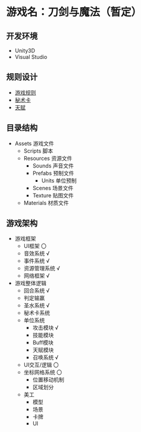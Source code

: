 # 游戏名：刀剑与魔法（暂定）
## 开发环境
* Unity3D
* Visual Studio
## 规则设计
* [游戏规则](https://github.com/BATTLEHAWK00/MyFirstGame/blob/master/GameRules.md)  
* [秘术卡](https://github.com/BATTLEHAWK00/MyFirstGame/blob/master/Cards.md)  
* [天赋](https://github.com/BATTLEHAWK00/MyFirstGame/blob/master/Talents.md)  
## 目录结构
* Assets 游戏文件
    * Scripts 脚本
    * Resources 资源文件
        * Sounds 声音文件
        * Prefabs 预制文件
            * Units 单位预制
        * Scenes 场景文件
        * Texture 贴图文件
    * Materials 材质文件
## 游戏架构
* 游戏框架
    * UI框架 〇
    * 音效系统 √
    * 事件系统 √
    * 资源管理系统 √
    * 网络框架 √
* 游戏整体逻辑
    * 回合系统 √
    * 判定输赢
    * 圣水系统 √
    * 秘术卡系统
    * 单位系统
        * 攻击模块 √
        * 技能模块
        * Buff模块
        * 天赋模块
        * 召唤系统 √
    * UI交互/逻辑 〇
    * 坐标网格系统 〇
        * 位置移动机制
        * 区域划分
    * 美工
        * 模型
        * 场景
        * 卡牌
        * UI
